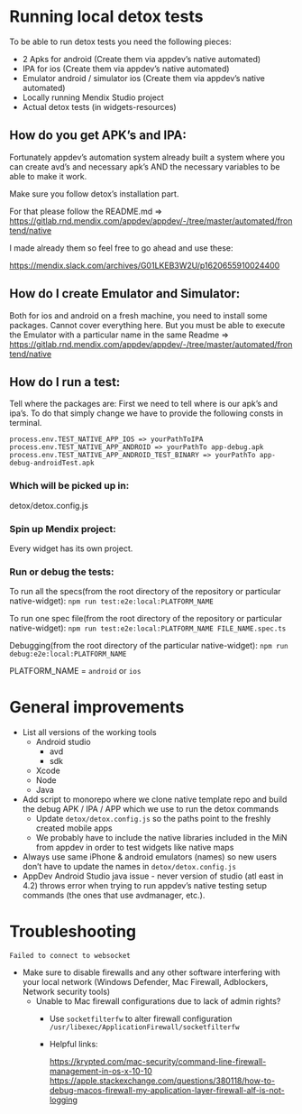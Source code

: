 # Running local detox tests
To be able to run detox tests you need the following pieces:


- 2 Apks for android (Create them via appdev’s native automated)
- IPA for ios (Create them via appdev’s native automated)
- Emulator android / simulator ios (Create them via appdev’s native automated)
- Locally running Mendix Studio project 
- Actual detox tests (in widgets-resources)

## How do you get APK’s and IPA:

Fortunately appdev’s automation system already built a system where you can create avd’s and necessary apk’s AND the necessary variables to be able to make it work.

Make sure you follow detox’s installation part.

For that please follow the README.md => https://gitlab.rnd.mendix.com/appdev/appdev/-/tree/master/automated/frontend/native

I made already them so feel free to go ahead and use these:

https://mendix.slack.com/archives/G01LKEB3W2U/p1620655910024400

## How do I create Emulator and Simulator:

Both for ios and android on a fresh machine, you need to install some packages. Cannot cover everything here. But you must be able to execute the Emulator with a particular name in the same Readme => https://gitlab.rnd.mendix.com/appdev/appdev/-/tree/master/automated/frontend/native

## How do I run a test:

Tell where the packages are:
First we need to tell where is our apk’s and ipa’s. To do that simply change we have to provide the following consts in terminal.


    process.env.TEST_NATIVE_APP_IOS => yourPathToIPA
    process.env.TEST_NATIVE_APP_ANDROID => yourPathTo app-debug.apk
    process.env.TEST_NATIVE_APP_ANDROID_TEST_BINARY => yourPathTo app-debug-androidTest.apk

### Which will be picked up in:
detox/detox.config.js

### Spin up Mendix project:
Every widget has its own project.

### Run or debug the tests:

To run all the specs(from the root directory of the repository or particular native-widget): `npm run test:e2e:local:PLATFORM_NAME`

To run one spec file(from the root directory of the repository or particular native-widget): `npm run test:e2e:local:PLATFORM_NAME FILE_NAME.spec.ts`

Debugging(from the root directory of the particular native-widget): `npm run debug:e2e:local:PLATFORM_NAME`

PLATFORM_NAME = `android` or `ios`

# General improvements
- List all versions of the working tools 
    - Android studio
        - avd
        - sdk
    - Xcode
    - Node
    - Java
- Add script to monorepo where we clone native template repo and build the debug APK / IPA / APP which we use to run the detox commands
    - Update `detox/detox.config.js` so the paths point to the freshly created mobile apps
    - We probably have to include the native libraries included in the MiN from appdev in order to test widgets like native maps
- Always use same iPhone & android emulators (names) so new users don’t have to update the names in `detox/detox.config.js`
- AppDev Android Studio java issue - never version of studio (atl east in 4.2) throws error when trying to run appdev’s native testing setup commands (the ones that use avdmanager, etc.). 

# Troubleshooting
`Failed to connect to websocket`
- Make sure to disable firewalls and any other software interfering with your local network (Windows Defender, Mac Firewall, Adblockers, Network security tools)
    - Unable to Mac firewall configurations due to lack of admin rights?
        - Use `socketfilterfw` to alter firewall configuration `/usr/libexec/ApplicationFirewall/socketfilterfw`
        - Helpful links:

            https://krypted.com/mac-security/command-line-firewall-management-in-os-x-10-10
            https://apple.stackexchange.com/questions/380118/how-to-debug-macos-firewall-my-application-layer-firewall-alf-is-not-logging
